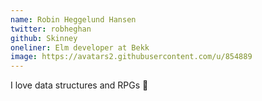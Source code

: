 ```yaml
---
name: Robin Heggelund Hansen
twitter: robheghan
github: Skinney
oneliner: Elm developer at Bekk
image: https://avatars2.githubusercontent.com/u/854889
---
```


I love data structures and RPGs 🎲

